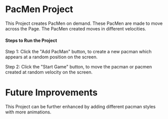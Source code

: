 # PacMen Project
This Project creates PacMen on demand. These PacMen are made to move across the Page. The PacMen created moves in different velocities.

#### Steps to Run the Project
Step 1: Click the "Add PacMan" button, to create a new pacman which appears at a random position on the screen.

Step 2: Click the "Start Game" button, to move the pacman or pacmen created at random velocity on the screen.



# Future Improvements
This Project can be further enhanced by adding different pacman styles with more animations.

